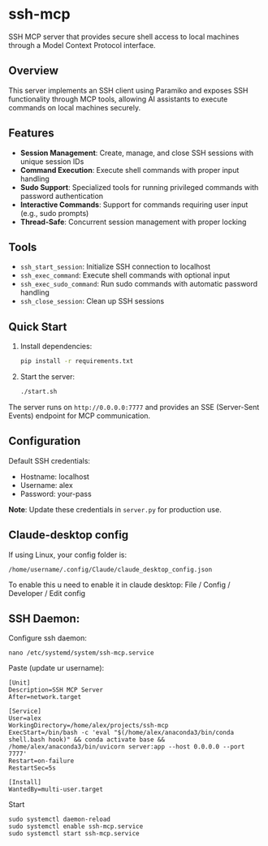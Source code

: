 # ssh-mcp

SSH MCP server that provides secure shell access to local machines through a Model Context Protocol interface.

## Overview

This server implements an SSH client using Paramiko and exposes SSH functionality through MCP tools, allowing AI assistants to execute commands on local machines securely.

## Features

- **Session Management**: Create, manage, and close SSH sessions with unique session IDs
- **Command Execution**: Execute shell commands with proper input handling
- **Sudo Support**: Specialized tools for running privileged commands with password authentication
- **Interactive Commands**: Support for commands requiring user input (e.g., sudo prompts)
- **Thread-Safe**: Concurrent session management with proper locking

## Tools

- `ssh_start_session`: Initialize SSH connection to localhost
- `ssh_exec_command`: Execute shell commands with optional input
- `ssh_exec_sudo_command`: Run sudo commands with automatic password handling
- `ssh_close_session`: Clean up SSH sessions

## Quick Start

1. Install dependencies:
   ```bash
   pip install -r requirements.txt
   ```

2. Start the server:
   ```bash
   ./start.sh
   ```

The server runs on `http://0.0.0.0:7777` and provides an SSE (Server-Sent Events) endpoint for MCP communication.

## Configuration

Default SSH credentials:
- Hostname: localhost
- Username: alex
- Password: your-pass

**Note**: Update these credentials in `server.py` for production use.

## Claude-desktop config
If using Linux, your config folder is:
```
/home/username/.config/Claude/claude_desktop_config.json
```
To enable this u need to enable it in claude desktop: File / Config / Developer / Edit config

## SSH Daemon:
Configure ssh daemon:
```
nano /etc/systemd/system/ssh-mcp.service
```
Paste (update ur username):
```
[Unit]                                                                                                                                                                                                                                                         
Description=SSH MCP Server                                                                                                                                                                                                                                     
After=network.target                                                                                                                                                                                                                                           
                                                                                                                                                                                                                                                               
[Service]                                                                                                                                                                                                                                                      
User=alex                                                                                                                                                                                                                                                      
WorkingDirectory=/home/alex/projects/ssh-mcp
ExecStart=/bin/bash -c 'eval "$(/home/alex/anaconda3/bin/conda shell.bash hook)" && conda activate base && /home/alex/anaconda3/bin/uvicorn server:app --host 0.0.0.0 --port 7777'
Restart=on-failure
RestartSec=5s

[Install]
WantedBy=multi-user.target
```
Start
```
sudo systemctl daemon-reload
sudo systemctl enable ssh-mcp.service
sudo systemctl start ssh-mcp.service
```